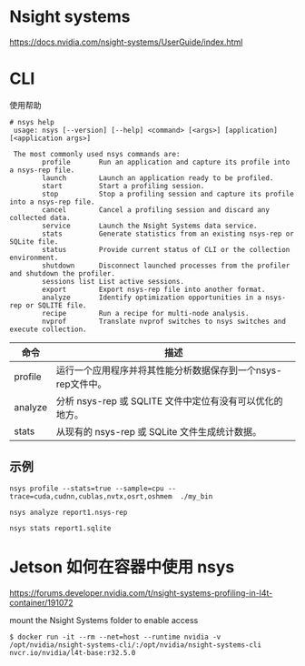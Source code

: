 # Nsight systems 

https://docs.nvidia.com/nsight-systems/UserGuide/index.html

# CLI

使用帮助

```
# nsys help
 usage: nsys [--version] [--help] <command> [<args>] [application] [<application args>]

 The most commonly used nsys commands are:
        profile       Run an application and capture its profile into a nsys-rep file.
        launch        Launch an application ready to be profiled.
        start         Start a profiling session.
        stop          Stop a profiling session and capture its profile into a nsys-rep file.
        cancel        Cancel a profiling session and discard any collected data.
        service       Launch the Nsight Systems data service.
        stats         Generate statistics from an existing nsys-rep or SQLite file.
        status        Provide current status of CLI or the collection environment.
        shutdown      Disconnect launched processes from the profiler and shutdown the profiler.
        sessions list List active sessions.
        export        Export nsys-rep file into another format.
        analyze       Identify optimization opportunities in a nsys-rep or SQLITE file.
        recipe        Run a recipe for multi-node analysis.
        nvprof        Translate nvprof switches to nsys switches and execute collection.

```

| 命令    | 描述                                                         |
| ------- | ------------------------------------------------------------ |
| profile | 运行一个应用程序并将其性能分析数据保存到一个nsys-rep文件中。 |
| analyze | 分析 nsys-rep 或 SQLITE 文件中定位有没有可以优化的地方。     |
| stats   | 从现有的 nsys-rep 或 SQLite 文件生成统计数据。               |


## 示例

```
nsys profile --stats=true --sample=cpu --trace=cuda,cudnn,cublas,nvtx,osrt,oshmem  ./my_bin

nsys analyze report1.nsys-rep

nsys stats report1.sqlite
```



# Jetson 如何在容器中使用 nsys

https://forums.developer.nvidia.com/t/nsight-systems-profiling-in-l4t-container/191072

mount the Nsight Systems folder to enable access

```
$ docker run -it --rm --net=host --runtime nvidia -v /opt/nvidia/nsight-systems-cli/:/opt/nvidia/nsight-systems-cli nvcr.io/nvidia/l4t-base:r32.5.0
```

